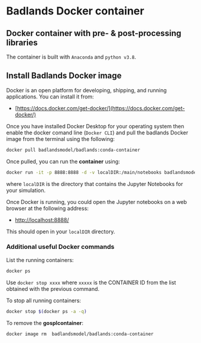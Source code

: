 # Badlands Docker container
## Docker container with pre- & post-processing libraries

The container is built with `Anaconda` and `python v3.8`.

## Install Badlands Docker image

Docker is an open platform for developing, shipping, and running applications. You can install it from:

+ [https://docs.docker.com/get-docker/](https://docs.docker.com/get-docker/)

Once you have installed Docker Desktop for your operating system then enable the docker comand line (`Docker CLI`) and pull the badlands Docker image from the terminal using the following:

```bash
docker pull badlandsmodel/badlands:conda-container
```

Once pulled, you can run the **container** using:
```bash
docker run -it -p 8888:8888 -d -v localDIR:/main/notebooks badlandsmodel/badlands:conda-container
```
where `localDIR` is the directory that contains the Jupyter Notebooks for your simulation.

Once Docker is running, you could open the Jupyter notebooks on a web browser at the following address:
+ [http://localhost:8888/](http://localhost:8888/)

This should open in your `localDIR` directory.

### Additional useful Docker commands

List the running containers:
```bash
docker ps
```

Use `docker stop xxxx` where `xxxxx` is the CONTAINER ID from the list obtained with the previous command. 

To stop all running containers:
```bash
docker stop $(docker ps -a -q)
```

To remove the **gosplcontainer**:
```bash
docker image rm  badlandsmodel/badlands:conda-container
```

